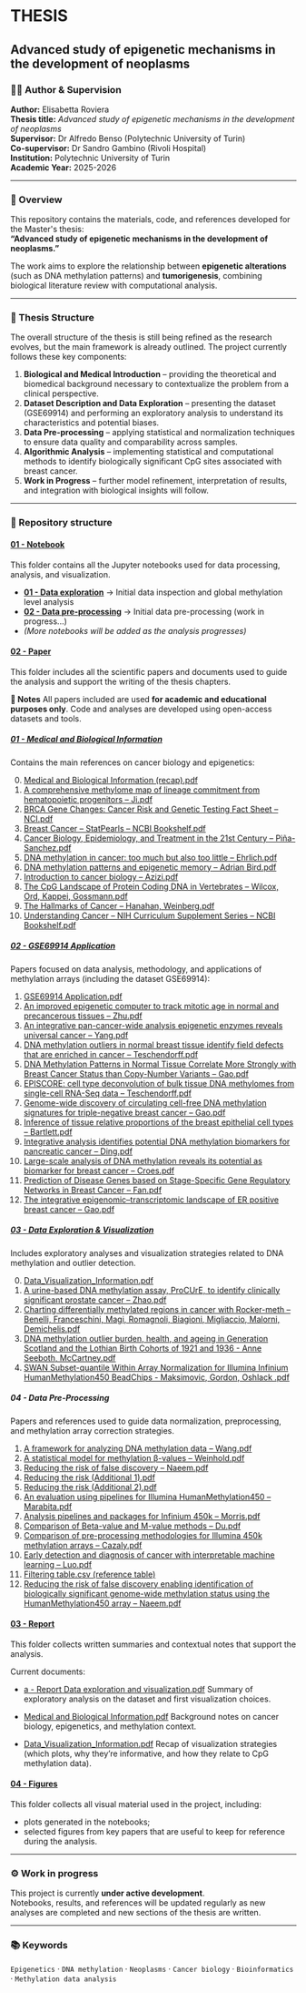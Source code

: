 # THESIS  
## Advanced study of epigenetic mechanisms in the development of neoplasms  

### 👩‍🎓 Author & Supervision
**Author:** Elisabetta Roviera  \
**Thesis title:** *Advanced study of epigenetic mechanisms in the development of neoplasms*  \
**Supervisor:** Dr Alfredo Benso (Polytechnic University of Turin) \
**Co-supervisor:** Dr Sandro Gambino (Rivoli Hospital) \
**Institution:** Polytechnic University of Turin \
**Academic Year:** 2025-2026

---

### 🧬 Overview
This repository contains the materials, code, and references developed for the Master's thesis:  
**“Advanced study of epigenetic mechanisms in the development of neoplasms.”**

The work aims to explore the relationship between **epigenetic alterations** (such as DNA methylation patterns) and **tumorigenesis**, combining biological literature review with computational analysis.

---

### 🧠 Thesis Structure

The overall structure of the thesis is still being refined as the research evolves, but the main framework is already outlined. The project currently follows these key components:

1. **Biological and Medical Introduction** – providing the theoretical and biomedical background necessary to contextualize the problem from a clinical perspective.
2. **Dataset Description and Data Exploration** – presenting the dataset (GSE69914) and performing an exploratory analysis to understand its characteristics and potential biases.
3. **Data Pre-processing** – applying statistical and normalization techniques to ensure data quality and comparability across samples.
4. **Algorithmic Analysis** – implementing statistical and computational methods to identify biologically significant CpG sites associated with breast cancer.
5. **Work in Progress** – further model refinement, interpretation of results, and integration with biological insights will follow.

---


### 📂 Repository structure

#### [01 - Notebook](./01%20-%20Notebook)  
This folder contains all the Jupyter notebooks used for data processing, analysis, and visualization.  

- **[01 - Data exploration](./01%20-%20Notebook/01-data-exploration.ipynb)** → Initial data inspection and global methylation level analysis  
- **[02 - Data pre-processing](./01%20-%20Notebook/02-data-pre-processing.ipynb)** → Initial data pre-processing (work in progress...)
- *(More notebooks will be added as the analysis progresses)*

#### [02 - Paper](./02%20-%20Paper)

This folder includes all the scientific papers and documents used to guide the analysis and support the writing of the thesis chapters.

**🧾 Notes**
All papers included are used **for academic and educational purposes only**.
Code and analyses are developed using open-access datasets and tools.

##### [**01 - Medical and Biological Information**](./02%20-%20Paper/01%20-%20Medical%20and%20Biological%20information)

Contains the main references on cancer biology and epigenetics:

0. [Medical and Biological Information (recap).pdf](./02%20-%20Paper/01%20-%20Medical%20and%20Biological%20information/Medical%20and%20Biological%20Information.pdf)
1. [A comprehensive methylome map of lineage commitment from hematopoietic progenitors – Ji.pdf](./02%20-%20Paper/01%20-%20Medical%20and%20Biological%20information/A%20comprehensive%20methylome%20map%20of%20lineage%20commitment%20from%20hematopoietic%20progenitors%20-%20Ji.pdf)
2. [BRCA Gene Changes: Cancer Risk and Genetic Testing Fact Sheet – NCI.pdf](./02%20-%20Paper/01%20-%20Medical%20and%20Biological%20information/BRCA%20Gene%20Changes_%20Cancer%20Risk%20and%20Genetic%20Testing%20Fact%20Sheet%20-%20NCI.pdf)
3. [Breast Cancer – StatPearls – NCBI Bookshelf.pdf](./02%20-%20Paper/01%20-%20Medical%20and%20Biological%20information/Breast%20Cancer%20-%20StatPearls%20-%20NCBI%20Bookshelf.pdf)
4. [Cancer Biology, Epidemiology, and Treatment in the 21st Century – Piña-Sanchez.pdf](./02%20-%20Paper/01%20-%20Medical%20and%20Biological%20information/Cancer%20Biology,%20Epidemiology,%20and%20Treatment%20in%20the%2021st%20Century%20-%20Piña-Sanchez.pdf)
5. [DNA methylation in cancer: too much but also too little – Ehrlich.pdf](./02%20-%20Paper/01%20-%20Medical%20and%20Biological%20information/DNA%20methylation%20in%20cancer%20too%20much%20but%20also%20too%20little%20-%20Ehrlich.pdf)
6. [DNA methylation patterns and epigenetic memory – Adrian Bird.pdf](./02%20-%20Paper/01%20-%20Medical%20and%20Biological%20information/DNA%20methylation%20patterns%20and%20epigenetic%20memory%20-%20Adrian%20Bird.pdf)
7. [Introduction to cancer biology – Azizi.pdf](./02%20-%20Paper/01%20-%20Medical%20and%20Biological%20information/Introduction%20to%20cancer%20biology%20-%20Azizi.pdf)
8. [The CpG Landscape of Protein Coding DNA in Vertebrates – Wilcox, Ord, Kappei, Gossmann.pdf](./02%20-%20Paper/01%20-%20Medical%20and%20Biological%20information/The%20CpG%20Landscape%20of%20Protein%20Coding%20DNA%20in%20Vertebrates%20-%20Wilcox,%20Ord,%20Kappei,%20Gossmann.pdf)
9. [The Hallmarks of Cancer – Hanahan, Weinberg.pdf](./02%20-%20Paper/01%20-%20Medical%20and%20Biological%20information/The%20Hallmarks%20of%20Cancer%20-%20Hanahan,%20Weinberg.pdf)
10. [Understanding Cancer – NIH Curriculum Supplement Series – NCBI Bookshelf.pdf](./02%20-%20Paper/01%20-%20Medical%20and%20Biological%20information/Understanding%20Cancer%20-%20NIH%20Curriculum%20Supplement%20Series%20-%20NCBI%20Bookshelf.pdf)

##### [**02 - GSE69914 Application**](./02%20-%20Paper/02%20-%GSE69914%20Application)

Papers focused on data analysis, methodology, and applications of methylation arrays (including the dataset GSE69914):

1. [GSE69914 Application.pdf](./02%20-%20Paper/02%20-%20GSE69914%20Application/About%20GSE69914's%20Application.pdf)
2. [An improved epigenetic computer to track mitotic age in normal and precancerous tissues – Zhu.pdf](./02%20-%20Paper/02%20-%20GSE67915%20Application/Zhu.pdf)
3. [An integrative pan-cancer-wide analysis epigenetic enzymes reveals universal cancer – Yang.pdf](./02%20-%20Paper/02%20-%20GSE67915%20Application/Yang.pdf)
4. [DNA methylation outliers in normal breast tissue identify field defects that are enriched in cancer – Teschendorff.pdf](./02%20-%20Paper/02%20-%20GSE67915%20Application/Teschendorff.pdf)
5. [DNA Methylation Patterns in Normal Tissue Correlate More Strongly with Breast Cancer Status than Copy-Number Variants – Gao.pdf](./02%20-%20Paper/02%20-%20GSE67915%20Application/Gao.pdf)
6. [EPISCORE: cell type deconvolution of bulk tissue DNA methylomes from single-cell RNA-Seq data – Teschendorff.pdf](./02%20-%20Paper/02%20-%20GSE67915%20Application/EPISCORE%20-%20Teschendorff.pdf)
7. [Genome-wide discovery of circulating cell-free DNA methylation signatures for triple-negative breast cancer – Gao.pdf](./02%20-%20Paper/02%20-%20GSE67915%20Application/Gao%20cfDNA.pdf)
8. [Inference of tissue relative proportions of the breast epithelial cell types – Bartlett.pdf](./02%20-%20Paper/02%20-%20GSE67915%20Application/Bartlett.pdf)
9. [Integrative analysis identifies potential DNA methylation biomarkers for pancreatic cancer – Ding.pdf](./02%20-%20Paper/02%20-%20GSE67915%20Application/Ding.pdf)
10. [Large-scale analysis of DNA methylation reveals its potential as biomarker for breast cancer – Croes.pdf](./02%20-%20Paper/02%20-%20GSE67915%20Application/Croes.pdf)
11. [Prediction of Disease Genes based on Stage-Specific Gene Regulatory Networks in Breast Cancer – Fan.pdf](./02%20-%20Paper/02%20-%20GSE67915%20Application/Fan.pdf)
12. [The integrative epigenomic–transcriptomic landscape of ER positive breast cancer – Gao.pdf](./02%20-%20Paper/02%20-%20GSE67915%20Application/ERpositive%20Gao.pdf)


##### [**03 - Data Exploration & Visualization**](./02%20-%20Paper/03%20-%20Data%20EXPLORATION%20%26%20VISUALIZATION)

Includes exploratory analyses and visualization strategies related to DNA methylation and outlier detection.

0. [Data_Visualization_Information.pdf](./02%20-%20Paper/03%20-%20Data%20EXPLORATION%20%26%20VISUALIZATION/Data_Visualization_Information.pdf)
1. [A urine-based DNA methylation assay, ProCUrE, to identify clinically significant prostate cancer – Zhao.pdf](./02%20-%20Paper/03%20-%20Data%20EXPLORATION%20%26%20VISUALIZATION/A%20urine-based%20DNA%20methylation%20assay,%20ProCUrE,%20to%20identify%20clinically%20significant%20prostate%20cancer%20-%20Zhao.pdf)
2. [Charting differentially methylated regions in cancer with Rocker-meth – Benelli, Franceschini, Magi, Romagnoli, Biagioni, Migliaccio, Malorni, Demichelis.pdf](./02%20-%20Paper/03%20-%20Data%20EXPLORATION%20%26%20VISUALIZATION/Charting%20differentially%20methylated%20regions%20in%20cancer%20with%20Rocker-meth%20-%20Benelli,%20Franceschini,%20Magi,%20Romagnoli,%20Biagioni,%20Migliaccio,%20Malorni,%20Demichelis.pdf)
3. [DNA methylation outlier burden, health, and ageing in Generation Scotland and the Lothian Birth Cohorts of 1921 and 1936 - Anne Seeboth, McCartney.pdf](./02%20-%20Paper/03%20-%20Data%20EXPLORATION%20%26%20VISUALIZATION/DNA%20methylation%20outlier%20burden%2C%20health%2C%20and%20ageing%20in%20Generation%20Scotland%20and%20the%20Lothian%20Birth%20Cohorts%20of%201921%20and%201936%20-%20Anne%20Seeboth%2C%20McCartney.pdf)
4. [SWAN Subset-quantile Within Array Normalization for Illumina Infinium HumanMethylation450 BeadChips - Maksimovic, Gordon, Oshlack .pdf](./02%20-%20Paper/03%20-%20Data%20EXPLORATION%20%26%20VISUALIZATION/SWAN%20Subset-quantile%20Within%20Array%20Normalization%20for%20Illumina%20Infinium%20HumanMethylation450%20BeadChips%20-%20Maksimovic%2C%20Gordon%2C%20Oshlack%20.pdf)






##### **04 - Data Pre-Processing**

Papers and references used to guide data normalization, preprocessing, and methylation array correction strategies.

1. [A framework for analyzing DNA methylation data – Wang.pdf](./02%20-%20Paper/04%20-%20Data%20PRE-PROCESSING/Wang.pdf)
2. [A statistical model for methylation β-values – Weinhold.pdf](./02%20-%20Paper/04%20-%20Data%20PRE-PROCESSING/Weinhold.pdf)
3. [Reducing the risk of false discovery – Naeem.pdf](./02%20-%20Paper/04%20-%20Data%20PRE-PROCESSING/Naeem.pdf)
4. [Reducing the risk (Additional 1).pdf](./02%20-%20Paper/04%20-%20Data%20PRE-PROCESSING/Additional%201%20-%20Naeem.pdf)
5. [Reducing the risk (Additional 2).pdf](./02%20-%20Paper/04%20-%20Data%20PRE-PROCESSING/Additional%202%20-%20Naeem.pdf)
6. [An evaluation using pipelines for Illumina HumanMethylation450 – Marabita.pdf](./02%20-%20Paper/04%20-%20Data%20PRE-PROCESSING/Marabita.pdf)
7. [Analysis pipelines and packages for Infinium 450k – Morris.pdf](./02%20-%20Paper/04%20-%20Data%20PRE-PROCESSING/Morris.pdf)
8. [Comparison of Beta-value and M-value methods – Du.pdf](./02%20-%20Paper/04%20-%20Data%20PRE-PROCESSING/Du.pdf)
9. [Comparison of pre-processing methodologies for Illumina 450k methylation arrays – Cazaly.pdf](./02%20-%20Paper/04%20-%20Data%20PRE-PROCESSING/Cazaly.pdf)
10. [Early detection and diagnosis of cancer with interpretable machine learning – Luo.pdf](./02%20-%20Paper/04%20-%20Data%20PRE-PROCESSING/Luo.pdf)
11. [Filtering table.csv (reference table)](./02%20-%20Paper/04%20-%20Data%20PRE-PROCESSING/filtering_table.csv)
12. [Reducing the risk of false discovery enabling identification of biologically significant genome-wide methylation status using the HumanMethylation450 array – Naeem.pdf](./02%20-%20Paper/04%20-%20Data%20PRE-PROCESSING/Reducing%20the%20risk%20of%20false%20discovery%20-%20Naeem.pdf)


#### [03 - Report](./03%20-%20Report)

This folder collects written summaries and contextual notes that support the analysis.

Current documents:

* [a - Report Data exploration and visualization.pdf](./03%20-%20Report/01%20-%20Notebook/a%20-%20Report%20Data%20exploration%20and%20visualization.pdf)
  Summary of exploratory analysis on the dataset and first visualization choices.

* [Medical and Biological Information.pdf](./03%20-%20Report/02%20-%20Paper/01%20-%20Medical%20and%20Biological%20information/Medical%20and%20Biological%20Information.pdf)
  Background notes on cancer biology, epigenetics, and methylation context.

* [Data_Visualization_Information.pdf](./03%20-%20Report/02%20-%20Paper/03%20-%20Data%20EXPLORATION%20%26%20VISUALIZATION/Data_Visualization_Information.pdf)
  Recap of visualization strategies (which plots, why they’re informative, and how they relate to CpG methylation data).


#### [04 - Figures](./04%20-%20Figures)

This folder collects all visual material used in the project, including:

* plots generated in the notebooks;
* selected figures from key papers that are useful to keep for reference during the analysis.

---

### ⚙️ Work in progress
This project is currently **under active development**.  
Notebooks, results, and references will be updated regularly as new analyses are completed and new sections of the thesis are written.

---

### 📚 Keywords
`Epigenetics` · `DNA methylation` · `Neoplasms` · `Cancer biology` · `Bioinformatics` · `Methylation data analysis`



